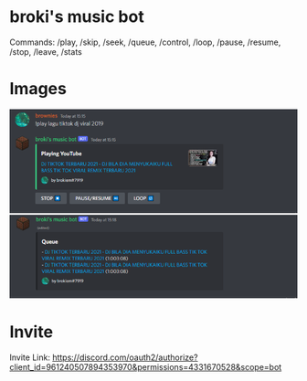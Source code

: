 # broki's music bot

Commands: /play, /skip, /seek, /queue, /control, /loop, /pause, /resume, /stop, /leave, /stats

# Images

![Img](/img/img.png)
![Img](/img/img_1.png)

# Invite

Invite Link: https://discord.com/oauth2/authorize?client_id=961240507894353970&permissions=4331670528&scope=bot
